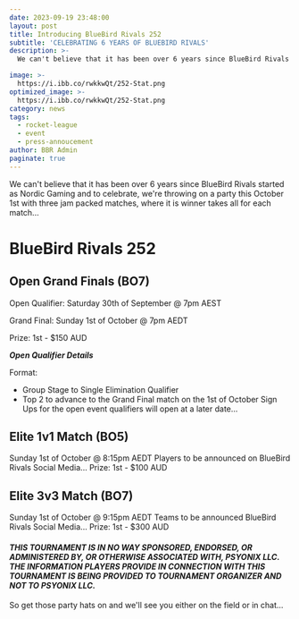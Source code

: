 ```yaml
---
date: 2023-09-19 23:48:00
layout: post
title: Introducing BlueBird Rivals 252
subtitle: 'CELEBRATING 6 YEARS OF BLUEBIRD RIVALS'
description: >-
  We can't believe that it has been over 6 years since BlueBird Rivals started as Nordic Gaming and to celebrate, we're throwing on a party this October 1st with three jam packed matches, where it is winner takes all for each match... 

image: >-
  https://i.ibb.co/rwkkwQt/252-Stat.png
optimized_image: >-
  https://i.ibb.co/rwkkwQt/252-Stat.png
category: news
tags:
  - rocket-league
  - event
  - press-annoucement
author: BBR Admin
paginate: true
---
```

We can't believe that it has been over 6 years since BlueBird Rivals started as Nordic Gaming and to celebrate, we're throwing on a party this October 1st with three jam packed matches, where it is winner takes all for each match... 


# BlueBird Rivals 252
## Open Grand Finals (BO7)
Open Qualifier: Saturday 30th of September @ 7pm AEST

Grand Final: Sunday 1st of October @ 7pm AEDT

Prize: 1st - $150 AUD


_**Open Qualifier Details**_

Format:
- Group Stage to Single Elimination Qualifier
- Top 2 to advance to the Grand Final match on the 1st of October
Sign Ups for the open event qualifiers will open at a later date...

## Elite 1v1 Match (BO5)
Sunday 1st of October @ 8:15pm AEDT
Players to be announced on BlueBird Rivals Social Media...
Prize: 1st - $100 AUD

## Elite 3v3 Match (BO7)
Sunday 1st of October @ 9:15pm AEDT
Teams to be announced BlueBird Rivals Social Media...
Prize: 1st - $300 AUD


#### *THIS TOURNAMENT IS IN NO WAY SPONSORED, ENDORSED, OR ADMINISTERED BY, OR OTHERWISE ASSOCIATED WITH, PSYONIX LLC. THE INFORMATION PLAYERS PROVIDE IN CONNECTION WITH THIS TOURNAMENT IS BEING PROVIDED TO TOURNAMENT ORGANIZER AND NOT TO PSYONIX LLC.*


So get those party hats on and we'll see you either on the field or in chat...


